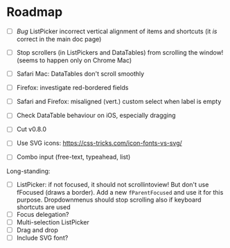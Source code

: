 # Roadmap

- [ ] *Bug* ListPicker incorrect vertical alignment of items and shortcuts (it *is* correct in the main doc page)
- [ ] Stop scrollers (in ListPickers and DataTables) from scrolling the window! (seems to happen only on Chrome Mac)
- [ ] Safari Mac: DataTables don't scroll smoothly
- [ ] Firefox: investigate red-bordered fields
- [ ] Safari and Firefox: misaligned (vert.) custom select when label is empty
- [ ] Check DataTable behaviour on iOS, especially dragging
- [ ] Cut v0.8.0

- [ ] Use SVG icons: https://css-tricks.com/icon-fonts-vs-svg/
- [ ] Combo input (free-text, typeahead, list)

Long-standing:
- [ ] ListPicker: if not focused, it should not scrollintoview! But don't use fFocused (draws a border). Add a new `fParentFocused` and use it for this purpose. Dropdownmenus should stop scrolling also if keyboard shortcuts are used
- [ ] Focus delegation?
- [ ] Multi-selection ListPicker
- [ ] Drag and drop
- [ ] Include SVG font?
